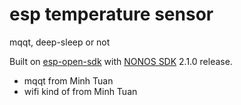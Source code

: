 # esp temperature sensor

mqqt, deep-sleep or not

Built on [esp-open-sdk](https://github.com/pfalcon/esp-open-sdk) with
[NONOS SDK](https://github.com/espressif/ESP8266_NONOS_SDK) 2.1.0 release.

- mqqt from Minh Tuan
- wifi kind of from Minh Tuan

